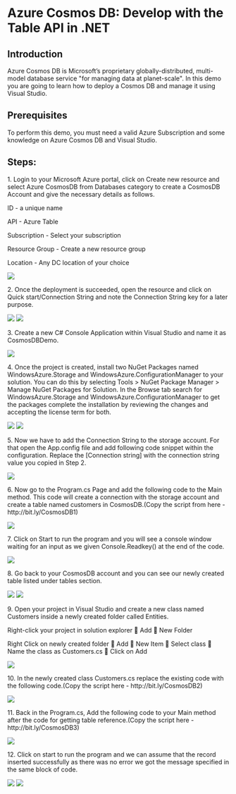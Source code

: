<h1>Azure Cosmos DB: Develop with the Table API in .NET</h1>

<h2>Introduction</h2>
<p>Azure Cosmos DB is Microsoft’s proprietary globally-distributed, multi-model database service "for managing data at planet-scale". In this demo you are going to learn how to deploy a Cosmos DB and manage it using Visual Studio.</p>

<h2>Prerequisites</h2>
<p>To perform this demo, you must need a valid Azure Subscription and some knowledge on Azure Cosmos DB and Visual Studio.</p>

<h2>Steps:</h2>
<p>1. Login to your Microsoft Azure portal, click on Create new resource and select Azure CosmosDB from Databases category to create a CosmosDB Account and give the necessary details as follows.</p>

ID - a unique name
<p> API - Azure Table </p>
<p> Subscription - Select your subscription </p>
<p> Resource Group - Create a new resource group </p>
<p> Location - Any DC location of your choice </p>


<img src="https://codesizzlergit.blob.core.windows.net/az203-3-6/1.jpg"/>
<p>2. Once the deployment is succeeded, open the resource and click on Quick start/Connection String and note the Connection String key for a later purpose.</p>
<img src="https://codesizzlergit.blob.core.windows.net/az203-3-6/2.jpg"/>
<img src="https://codesizzlergit.blob.core.windows.net/az203-3-6/3.jpg"/>
<p>3. Create a new C# Console Application within Visual Studio and name it as CosmosDBDemo.</p>
<img src="https://codesizzlergit.blob.core.windows.net/az203-3-6/4.jpg"/>
<p>4. Once the project is created, install two NuGet Packages named WindowsAzure.Storage and WindowsAzure.ConfigurationManager to your solution. You can do this by selecting Tools > NuGet Package Manager > Manage NuGet Packages for Solution. In the Browse tab search for WindowsAzure.Storage and WindowsAzure.ConfigurationManager to get the packages complete the installation by reviewing the changes and accepting the license term for both.</p>
<img src="https://codesizzlergit.blob.core.windows.net/az203-3-6/5.jpg"/>
<img src="https://codesizzlergit.blob.core.windows.net/az203-3-6/6.jpg"/>
<p>5. Now we have to add the Connection String to the storage account. For that open the App.config file and add following code snippet within the configuration. Replace the [Connection string] with the connection string value you copied in Step 2.</p>
    <p><appSettings></appSettings></p>
        <p><add  key="StorageConnection"  value="[Connection  String]"  /></p>
    <p></appSettings></p>
    
<img src="https://codesizzlergit.blob.core.windows.net/az203-3-6/7.jpg"/>
<p>6. Now go to the Program.cs Page and add the following code to the Main method. This code will create a connection with the storage account and create a table named customers in CosmosDB.(Copy the script from here - http://bit.ly/CosmosDB1)</p>
<img src="https://codesizzlergit.blob.core.windows.net/az203-3-6/8.jpg"/>
<p>7. Click on Start to run the program and you will see a console window waiting for an input as we given Console.Readkey() at the end of the code.</p>
<img src="https://codesizzlergit.blob.core.windows.net/az203-3-6/9.jpg"/>
<p>8. Go back to your CosmosDB account and you can see our newly created table listed under tables section.</p>
<img src="https://codesizzlergit.blob.core.windows.net/az203-3-6/10.jpg"/>
<img src="https://codesizzlergit.blob.core.windows.net/az203-3-6/11.jpg"/>
<p>9. Open your project in Visual Studio and create a new class named Customers inside a newly created folder called Entities.<p/>
    <p>Right-click your project in solution explorer  Add  New Folder</p>
    <p>Right Click on newly created folder  Add  New Item  Select class  Name the class as Customers.cs  Click on Add</p>
<img src="https://codesizzlergit.blob.core.windows.net/az203-3-6/12.jpg"/>
<p>10. In the newly created class Customers.cs replace the existing code with the following code.(Copy the script here - http://bit.ly/CosmosDB2) </p>
<img src="https://codesizzlergit.blob.core.windows.net/az203-3-6/13.jpg"/>
<p>11. Back in the Program.cs, Add the following code to your Main method after the code for getting table reference.(Copy the script here - http://bit.ly/CosmosDB3)</p>
<img src="https://codesizzlergit.blob.core.windows.net/az203-3-6/14.jpg"/>
<p>12. Click on start to run the program and we can assume that the record inserted successfully as there was no error we got the message specified in the same block of code.</p>
<img src="https://codesizzlergit.blob.core.windows.net/az203-3-6/15.jpg"/>
<img src="https://codesizzlergit.blob.core.windows.net/az203-3-6/16.jpg"/>
